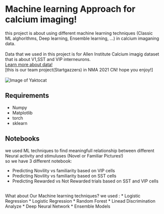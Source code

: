 # Machine learning Approach for calcium imaging!
this project is about using different machine learning techniques (Classic ML alghorithms, Deep learning, Ensemble learning, ...) in calcium imaganing data. \
</br>
Data that we used in this project is for Allen Institute Calcium imagig dataset that is about V1,SST and VIP interneurons. \
[Learn more about data!](https://compneuro.neuromatch.io/projects/neurons/README.html) \
[this is our team project(Startgazzers) in NMA 2021 CN! hope you enjoy!] \
</br>
![Image of Yaktocat](https://github.com/m-abdollahi/Stargazzers_Allen_project/blob/main/pics/logostar.png)
## Requirements
* Numpy
* Matplotlib
* torch
* sklearn
## Notebooks
we used ML techniques to find meaningfull relationship between different Neural activity and stimuluses (Novel or Familiar Pictures!) \
so we have 3 different notebook:
* Predicting Novility vs familiarity based on VIP cells
* Predicting Novility vs familiarity based on SST cells
* Predicting Rewarded vs Not Rewarded trials based on SST and VIP cells
</br>
What about Our Machine learning techniques? we used :
* Logistic Regression
* Logistic Regression
* Random Forest
* Linead Discrimination Analyze
* Deep Neural Network
* Ensemble Models
